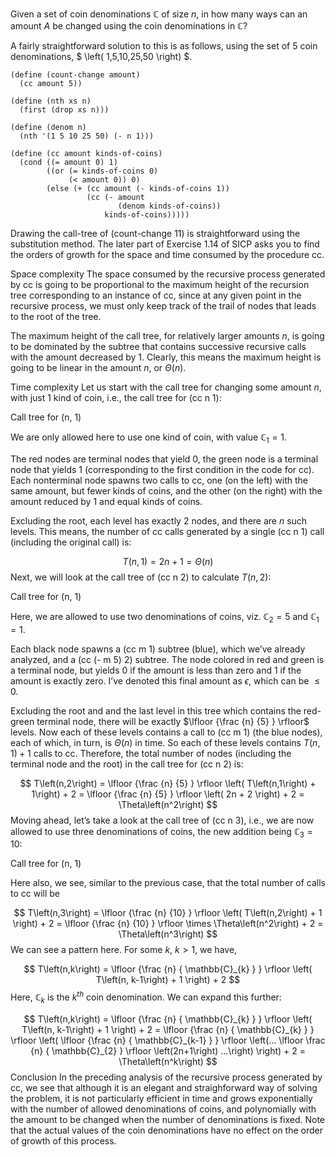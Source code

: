 Given a set of coin denominations $\mathbb{C}$ of size $n$, in how many ways can an amount $A$ be changed using the coin denominations in $\mathbb{C}$?

A fairly straightforward solution to this is as follows, using the set of 5 coin denominations, $ \left( 1,5,10,25,50 \right) $.
```
(define (count-change amount)
  (cc amount 5))

(define (nth xs n)
  (first (drop xs n)))

(define (denom n)
  (nth '(1 5 10 25 50) (- n 1)))

(define (cc amount kinds-of-coins)
  (cond ((= amount 0) 1)
        ((or (= kinds-of-coins 0)
             (< amount 0)) 0)
        (else (+ (cc amount (- kinds-of-coins 1))
                 (cc (- amount
                        (denom kinds-of-coins))
                     kinds-of-coins)))))
```
Drawing the call-tree of (count-change 11) is straightforward using the substitution method. The later part of Exercise 1.14 of SICP asks you to find the orders of growth for the space and time consumed by the procedure cc.

Space complexity
The space consumed by the recursive process generated by cc is going to be proportional to the maximum height of the recursion tree corresponding to an instance of cc, since at any given point in the recursive process, we must only keep track of the trail of nodes that leads to the root of the tree.

The maximum height of the call tree, for relatively larger amounts $n$, is going to be dominated by the subtree that contains successive recursive calls with the amount decreased by 1. Clearly, this means the maximum height is going to be linear in the amount $n$, or $\Theta \left(n\right)$.

Time complexity
Let us start with the call tree for changing some amount $n$, with just 1 kind of coin, i.e., the call tree for (cc n 1):

Call tree for (n, 1)

We are only allowed here to use one kind of coin, with value $\mathbb{C}_{1} = 1$.

The red nodes are terminal nodes that yield $0$, the green node is a terminal node that yields $1$ (corresponding to the first condition in the code for cc). Each nonterminal node spawns two calls to cc, one (on the left) with the same amount, but fewer kinds of coins, and the other (on the right) with the amount reduced by 1 and equal kinds of coins.

Excluding the root, each level has exactly $2$ nodes, and there are $n$ such levels. This means, the number of cc calls generated by a single (cc n 1) call (including the original call) is:

$$ T\left(n,1\right) = 2n + 1 = \Theta \left(n\right) $$
Next, we will look at the call tree of (cc n 2) to calculate $T\left(n,2\right)$:

Call tree for (n, 1)

Here, we are allowed to use two denominations of coins, viz. $\mathbb{C}_{2} = 5$ and $\mathbb{C}_{1} = 1$.

Each black node spawns a (cc m 1) subtree (blue), which we’ve already analyzed, and a (cc (- m 5) 2) subtree. The node colored in red and green is a terminal node, but yields $0$ if the amount is less than zero and $1$ if the amount is exactly zero. I’ve denoted this final amount as $\epsilon$, which can be $\le0$.

Excluding the root and and the last level in this tree which contains the red-green terminal node, there will be exactly $\lfloor {\frac {n} {5} } \rfloor$ levels. Now each of these levels contains a call to (cc m 1) (the blue nodes), each of which, in turn, is $\Theta\left(n\right)$ in time. So each of these levels contains $T\left(n,1\right) + 1$ calls to cc. Therefore, the total number of nodes (including the terminal node and the root) in the call tree for (cc n 2) is:

$$ T\left(n,2\right) = \lfloor {\frac {n} {5} } \rfloor \left( T\left(n,1\right) + 1\right) + 2 = \lfloor {\frac {n} {5} } \rfloor \left( 2n + 2 \right) + 2 = \Theta\left(n^2\right) $$
Moving ahead, let’s take a look at the call tree of (cc n 3), i.e., we are now allowed to use three denominations of coins, the new addition being $\mathbb{C}_{3} = 10$:

Call tree for (n, 1)

Here also, we see, similar to the previous case, that the total number of calls to cc will be

$$ T\left(n,3\right) = \lfloor {\frac {n} {10} } \rfloor \left( T\left(n,2\right) + 1 \right) + 2 = \lfloor {\frac {n} {10} } \rfloor \times \Theta\left(n^2\right) + 2 = \Theta\left(n^3\right) $$
We can see a pattern here. For some $k$, $k \gt 1$, we have,

$$ T\left(n,k\right) = \lfloor {\frac {n} { \mathbb{C}_{k} } } \rfloor \left( T\left(n, k-1\right) + 1 \right) + 2 $$
Here, $\mathbb{C}_{k}$ is the $k^{th}$ coin denomination. We can expand this further:

$$ T\left(n,k\right) = \lfloor {\frac {n} { \mathbb{C}_{k} } } \rfloor \left( T\left(n, k-1\right) + 1 \right) + 2 = \lfloor {\frac {n} { \mathbb{C}_{k} } } \rfloor \left( \lfloor {\frac {n} { \mathbb{C}_{k-1} } } \rfloor \left(... \lfloor \frac {n} { \mathbb{C}_{2} } \rfloor \left(2n+1\right) ...\right) \right) + 2 = \Theta\left(n^k\right) $$
Conclusion
In the preceding analysis of the recursive process generated by cc, we see that although it is an elegant and straighforward way of solving the problem, it is not particularly efficient in time and grows exponentially with the number of allowed denominations of coins, and polynomially with the amount to be changed when the number of denominations is fixed. Note that the actual values of the coin denominations have no effect on the order of growth of this process.